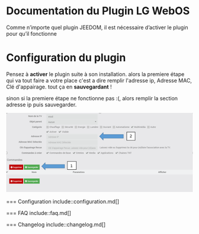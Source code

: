 # Documentation du Plugin LG WebOS

Comme n’importe quel plugin JEEDOM, il est nécessaire d’activer le plugin pour qu’il fonctionne

Configuration du plugin
===
Pensez à **activer** le plugin suite à son installation.
alors la premiere étape qui va tout faire a votre place c'est a dire remplir l'adresse ip, Adresse MAC, Clé d'appairage.
tout ça en **sauvegardant** ! 

sinon si la premiere étape ne fonctionne pas :(, alors remplir la section adresse ip puis sauvegarder.


  ![enter image description here](https://raw.githubusercontent.com/vegeta0911/WebOStvLG/refs/heads/beta/docs/images/WebOStvLG_screensqhot0.PNG)

=== Configuration
include::configuration.md[]

=== FAQ
include::faq.md[]

=== Changelog
include::changelog.md[]

